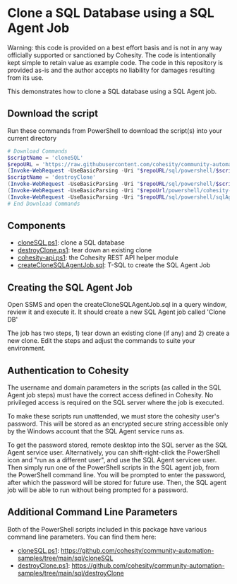 # Clone a SQL Database using a SQL Agent Job

Warning: this code is provided on a best effort basis and is not in any way officially supported or sanctioned by Cohesity. The code is intentionally kept simple to retain value as example code. The code in this repository is provided as-is and the author accepts no liability for damages resulting from its use.

This demonstrates how to clone a SQL database using a SQL Agent job.

## Download the script

Run these commands from PowerShell to download the script(s) into your current directory

```powershell
# Download Commands
$scriptName = 'cloneSQL'
$repoURL = 'https://raw.githubusercontent.com/cohesity/community-automation-samples/main'
(Invoke-WebRequest -UseBasicParsing -Uri "$repoURL/sql/powershell/$scriptName/$scriptName.ps1").content | Out-File "$scriptName.ps1"; (Get-Content "$scriptName.ps1") | Set-Content "$scriptName.ps1"
$scriptName = 'destroyClone'
(Invoke-WebRequest -UseBasicParsing -Uri "$repoURL/sql/powershell/$scriptName/$scriptName.ps1").content | Out-File "$scriptName.ps1"; (Get-Content "$scriptName.ps1") | Set-Content "$scriptName.ps1"
(Invoke-WebRequest -UseBasicParsing -Uri "$repoUrl/powershell/cohesity-api/cohesity-api.ps1").content | Out-File cohesity-api.ps1; (Get-Content cohesity-api.ps1) | Set-Content cohesity-api.ps1
(Invoke-WebRequest -UseBasicParsing -Uri "$repoURL/sql/powershell/sqlAgentJob-cloneDB/createCloneSQLAgentJob.sql").content | Out-File createCloneSQLAgentJob.sql; (Get-Content createCloneSQLAgentJob.sql) | Set-Content createCloneSQLAgentJob.sql
# End Download Commands
```

## Components

* [cloneSQL.ps1](https://raw.githubusercontent.com/cohesity/community-automation-samples/main/sql/powershell/sqlAgentJob-cloneDB/cloneSQL.ps1): clone a SQL database
* [destroyClone.ps1](https://raw.githubusercontent.com/cohesity/community-automation-samples/main/sql/powershell/sqlAgentJob-cloneDB/destroyClone.ps1): tear down an existing clone
* [cohesity-api.ps1](https://raw.githubusercontent.com/cohesity/community-automation-samples/main/sql/powershell/sqlAgentJob-cloneDB/cohesity-api.ps1): the Cohesity REST API helper module
* [createCloneSQLAgentJob.sql](https://raw.githubusercontent.com/cohesity/community-automation-samples/main/sql/powershell/sqlAgentJob-cloneDB/createCloneSQLAgentJob.sql): T-SQL to create the SQL Agent Job

## Creating the SQL Agent Job

Open SSMS and open the createCloneSQLAgentJob.sql in a query window, review it and execute it. It should create a new SQL Agent job called 'Clone DB'

The job has two steps, 1) tear down an existing clone (if any) and 2) create a new clone. Edit the steps and adjust the commands to suite your environment.

## Authentication to Cohesity

The username and domain parameters in the scripts (as called in the SQL Agent job steps) must have the correct access defined in Cohesity. No privileged access is required on the SQL server where the job is executed.

To make these scripts run unattended, we must store the cohesity user's password. This will be stored as an encrypted secure string accessible only by the Windows account that the SQL Agent service runs as.

To get the password stored, remote desktop into the SQL server as the SQL Agent service user. Alternatively, you can shift-right-click the PowerShell icon and "run as a different user", and use the SQL Agent servicee user. Then simply run one of the PowerShell scripts in the SQL agent job, from the PowerShell command line. You will be prompted to enter the password, after which the password will be stored for future use. Then, the SQL agent job will be able to run without being prompted for a password.

## Additional Command Line Parameters

Both of the PowerShell scripts included in this package have various command line parameters. You can find them here:

* [cloneSQL.ps1](https://raw.githubusercontent.com/cohesity/community-automation-samples/main/sql/powershell/sqlAgentJob-cloneDB/cloneSQL.ps1): <https://github.com/cohesity/community-automation-samples/tree/main/sql/cloneSQL>
* [destroyClone.ps1](https://raw.githubusercontent.com/cohesity/community-automation-samples/main/sql/powershell/sqlAgentJob-cloneDB/destroyClone.ps1): <https://github.com/cohesity/community-automation-samples/tree/main/sql/destroyClone>
